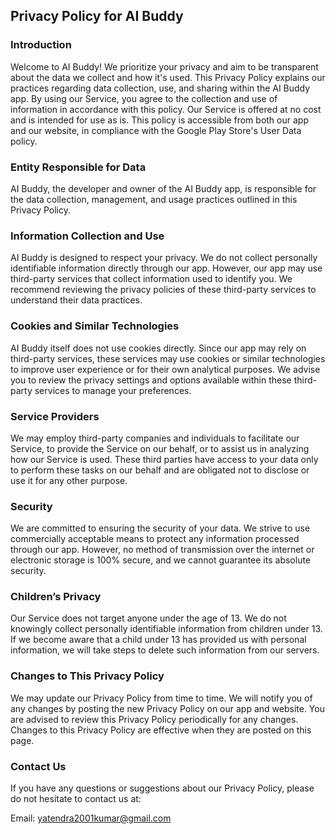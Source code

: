 Privacy Policy for AI Buddy
----------------------------

### Introduction
Welcome to AI Buddy! We prioritize your privacy and aim to be transparent about the data we collect and how it's used. This Privacy Policy explains our practices regarding data collection, use, and sharing within the AI Buddy app. By using our Service, you agree to the collection and use of information in accordance with this policy. Our Service is offered at no cost and is intended for use as is. This policy is accessible from both our app and our website, in compliance with the Google Play Store's User Data policy.

### Entity Responsible for Data
AI Buddy, the developer and owner of the AI Buddy app, is responsible for the data collection, management, and usage practices outlined in this Privacy Policy.

### Information Collection and Use
AI Buddy is designed to respect your privacy. We do not collect personally identifiable information directly through our app. However, our app may use third-party services that collect information used to identify you. We recommend reviewing the privacy policies of these third-party services to understand their data practices.

### Cookies and Similar Technologies
AI Buddy itself does not use cookies directly. Since our app may rely on third-party services, these services may use cookies or similar technologies to improve user experience or for their own analytical purposes. We advise you to review the privacy settings and options available within these third-party services to manage your preferences.

### Service Providers
We may employ third-party companies and individuals to facilitate our Service, to provide the Service on our behalf, or to assist us in analyzing how our Service is used. These third parties have access to your data only to perform these tasks on our behalf and are obligated not to disclose or use it for any other purpose.

### Security
We are committed to ensuring the security of your data. We strive to use commercially acceptable means to protect any information processed through our app. However, no method of transmission over the internet or electronic storage is 100% secure, and we cannot guarantee its absolute security.

### Children’s Privacy
Our Service does not target anyone under the age of 13. We do not knowingly collect personally identifiable information from children under 13. If we become aware that a child under 13 has provided us with personal information, we will take steps to delete such information from our servers.

### Changes to This Privacy Policy
We may update our Privacy Policy from time to time. We will notify you of any changes by posting the new Privacy Policy on our app and website. You are advised to review this Privacy Policy periodically for any changes. Changes to this Privacy Policy are effective when they are posted on this page.

### Contact Us
If you have any questions or suggestions about our Privacy Policy, please do not hesitate to contact us at:

Email: yatendra2001kumar@gmail.com
